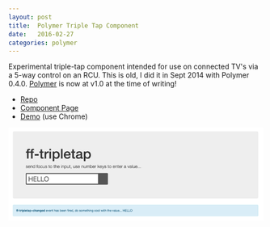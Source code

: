 ```yaml
---
layout: post
title:  Polymer Triple Tap Component
date:   2016-02-27
categories: polymer
---
```


Experimental triple-tap component intended for use on connected TV's via a 5-way control on an RCU. This is old, I did it in Sept 2014 with Polymer 0.4.0. [Polymer](https://www.polymer-project.org) is now at v1.0 at the time of writing!

- [Repo](https://github.com/ScottWhittaker/ff-tripletap)
- [Component Page](http://scottwhittaker.github.io/ff-tripletap/components/ff-tripletap/)
- [Demo](http://scottwhittaker.github.io/ff-tripletap/components/ff-tripletap/demo.html) (use Chrome)

![Triple Tap Component](/img/ff-triple-tap.png)

